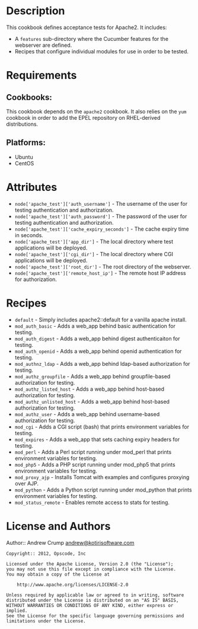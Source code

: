 Description
===========

This cookbook defines acceptance tests for Apache2. It includes:

* A `features` sub-directory where the Cucumber features for the webserver
  are defined.
* Recipes that configure individual modules for use in order to be tested.

Requirements
============

## Cookbooks:

This cookbook depends on the `apache2` cookbook. It also relies on the `yum`
cookbook in order to add the EPEL repository on RHEL-derived distributions.

## Platforms:

* Ubuntu
* CentOS

Attributes
==========

* `node['apache_test']['auth_username']` - The username of the user for testing
  authentication and authorization.
* `node['apache_test']['auth_password']` - The password of the user for testing
  authentication and authorization.
* `node['apache_test']['cache_expiry_seconds']` - The cache expiry time in
  seconds.
* `node['apache_test']['app_dir']` - The local directory where test applications
  will be deployed.
* `node['apache_test']['cgi_dir']` - The local directory where CGI applications
  will be deployed.
* `node['apache_test']['root_dir']` - The root directory of the webserver.
* `node['apache_test']['remote_host_ip']` - The remote host IP address for
  authorization.

Recipes
=======

* `default` - Simply includes apache2::default for a vanilla apache install.
* `mod_auth_basic` - Adds a web_app behind basic authentication for testing.
* `mod_auth_digest` - Adds a web_app behind digest authenticaiton for testing.
* `mod_auth_openid` - Adds a web_app behind openid authentication for testing.
* `mod_authnz_ldap` - Adds a web_app behind ldap-based authorization for testing.
* `mod_authz_groupfile` - Adds a web_app behind groupfile-based authorization for testing.
* `mod_authz_listed_host` - Adds a web_app behind host-based authorization for testing.
* `mod_authz_unlisted_host` - Adds a web_app behind host-based authorization for testing.
* `mod_authz_user` - Adds a web_app behind username-based authorization for testing.
* `mod_cgi` - Adds a CGI script (bash) that prints environment variables for testing.
* `mod_expires` - Adds a web_app that sets caching expiry headers for testing.
* `mod_perl` - Adds a Perl script running under mod_perl that prints environment variables for testing.
* `mod_php5` - Adds a PHP script running under mod_php5 that prints environment variables for testing.
* `mod_proxy_ajp` - Installs Tomcat with examples and configures proxying over AJP.
* `mod_python` - Adds a Python script running under mod_python that prints environment variables for testing.
* `mod_status_remote` - Enables remote access to stats for testing.

License and Authors
===================

Author:: Andrew Crump <andrew@kotirisoftware.com>

    Copyright:: 2012, Opscode, Inc

    Licensed under the Apache License, Version 2.0 (the "License");
    you may not use this file except in compliance with the License.
    You may obtain a copy of the License at

        http://www.apache.org/licenses/LICENSE-2.0

    Unless required by applicable law or agreed to in writing, software
    distributed under the License is distributed on an "AS IS" BASIS,
    WITHOUT WARRANTIES OR CONDITIONS OF ANY KIND, either express or implied.
    See the License for the specific language governing permissions and
    limitations under the License.
